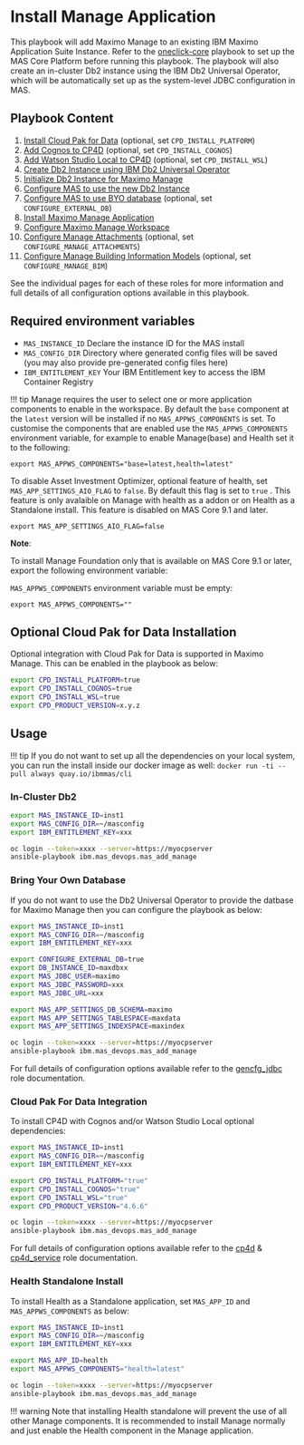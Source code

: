 Install Manage Application
===============================================================================

This playbook will add Maximo Manage to an existing IBM Maximo Application Suite Instance.  Refer to the [oneclick-core](oneclick-core.md) playbook to set up the MAS Core Platform before running this playbook.  The playbook will also create an in-cluster Db2 instance using the IBM Db2 Universal Operator, which will be automatically set up as the system-level JDBC configuration in MAS.

Playbook Content
-------------------------------------------------------------------------------

1. [Install Cloud Pak for Data](../roles/cp4d.md) (optional, set `CPD_INSTALL_PLATFORM`)
2. [Add Cognos to CP4D](../roles/cp4d_service.md) (optional, set `CPD_INSTALL_COGNOS`)
3. [Add Watson Studio Local to CP4D](../roles/cp4d_service.md) (optional, set `CPD_INSTALL_WSL`)
4. [Create Db2 Instance using IBM Db2 Universal Operator](../roles/db2.md)
5. [Initialize Db2 Instance for Maximo Manage](../roles/suite_db2_setup_for_manage.md)
6. [Configure MAS to use the new Db2 Instance](../roles/suite_config.md)
7. [Configure MAS to use BYO database](../roles/gencfg_jdbc.md) (optional, set `CONFIGURE_EXTERNAL_DB`)
8. [Install Maximo Manage Application](../roles/suite_app_install.md)
9. [Configure Maximo Manage Workspace](../roles/suite_app_config.md)
10. [Configure Manage Attachments](../roles/suite_manage_attachments_config.md) (optional, set `CONFIGURE_MANAGE_ATTACHMENTS`)
11. [Configure Manage Building Information Models](../roles/suite_manage_bim_config.md) (optional, set `CONFIGURE_MANAGE_BIM`)

See the individual pages for each of these roles for more information and full details of all configuration options available in this playbook.


Required environment variables
-------------------------------------------------------------------------------
- `MAS_INSTANCE_ID` Declare the instance ID for the MAS install
- `MAS_CONFIG_DIR` Directory where generated config files will be saved (you may also provide pre-generated config files here)
- `IBM_ENTITLEMENT_KEY` Your IBM Entitlement key to access the IBM Container Registry

!!! tip
    Manage requires the user to select one or more application components to enable in the workspace. By default the `base` component at the `latest` version will be installed if no `MAS_APPWS_COMPONENTS` is set. To customise the components that are enabled use the `MAS_APPWS_COMPONENTS` environment variable, for example to enable Manage(base) and Health set it to the following:

   `export MAS_APPWS_COMPONENTS="base=latest,health=latest"`

   To disable Asset Investment Optimizer, optional feature of health, set `MAS_APP_SETTINGS_AIO_FLAG` to `false`. By default this flag is set to `true` . This feature is only avalaible on Manage with health as a addon or on Health as a Standalone install. This feature is disabled on MAS Core 9.1 and later.

   `export MAS_APP_SETTINGS_AIO_FLAG=false`


   **Note**:

   To install Manage Foundation only that is available on MAS Core 9.1 or later, export the following environment variable:

   `MAS_APPWS_COMPONENTS` environment variable must be empty:

   `export MAS_APPWS_COMPONENTS=""`

Optional Cloud Pak for Data Installation
-------------------------------------------------------------------------------
Optional integration with Cloud Pak for Data is supported in Maximo Manage.  This can be enabled in the playbook as below:

```bash
export CPD_INSTALL_PLATFORM=true
export CPD_INSTALL_COGNOS=true
export CPD_INSTALL_WSL=true
export CPD_PRODUCT_VERSION=x.y.z
```




Usage
-------------------------------------------------------------------------------

!!! tip
    If you do not want to set up all the dependencies on your local system, you can run the install inside our docker image as well: `docker run -ti --pull always quay.io/ibmmas/cli`

### In-Cluster Db2
```bash
export MAS_INSTANCE_ID=inst1
export MAS_CONFIG_DIR=~/masconfig
export IBM_ENTITLEMENT_KEY=xxx

oc login --token=xxxx --server=https://myocpserver
ansible-playbook ibm.mas_devops.mas_add_manage
```


### Bring Your Own Database
If you do not want to use the Db2 Universal Operator to provide the datbase for Maximo Manage then you can configure the playbook as below:

``` bash
export MAS_INSTANCE_ID=inst1
export MAS_CONFIG_DIR=~/masconfig
export IBM_ENTITLEMENT_KEY=xxx

export CONFIGURE_EXTERNAL_DB=true
export DB_INSTANCE_ID=maxdbxx
export MAS_JDBC_USER=maximo
export MAS_JDBC_PASSWORD=xxx
export MAS_JDBC_URL=xxx

export MAS_APP_SETTINGS_DB_SCHEMA=maximo
export MAS_APP_SETTINGS_TABLESPACE=maxdata
export MAS_APP_SETTINGS_INDEXSPACE=maxindex

oc login --token=xxxx --server=https://myocpserver
ansible-playbook ibm.mas_devops.mas_add_manage
```

For full details of configuration options available refer to the [gencfg_jdbc](../roles/gencfg_jdbc.md) role documentation.


### Cloud Pak For Data Integration
To install CP4D with Cognos and/or Watson Studio Local optional dependencies:

```bash
export MAS_INSTANCE_ID=inst1
export MAS_CONFIG_DIR=~/masconfig
export IBM_ENTITLEMENT_KEY=xxx

export CPD_INSTALL_PLATFORM="true"
export CPD_INSTALL_COGNOS="true"
export CPD_INSTALL_WSL="true"
export CPD_PRODUCT_VERSION="4.6.6"

oc login --token=xxxx --server=https://myocpserver
ansible-playbook ibm.mas_devops.mas_add_manage
```

For full details of configuration options available refer to the [cp4d](../roles/cp4d.md) & [cp4d_service](../roles/cp4d_service.md) role documentation.


### Health Standalone Install
To install Health as a Standalone application, set `MAS_APP_ID` and `MAS_APPWS_COMPONENTS` as below:

```bash
export MAS_INSTANCE_ID=inst1
export MAS_CONFIG_DIR=~/masconfig
export IBM_ENTITLEMENT_KEY=xxx

export MAS_APP_ID=health
export MAS_APPWS_COMPONENTS="health=latest"

oc login --token=xxxx --server=https://myocpserver
ansible-playbook ibm.mas_devops.mas_add_manage
```

!!! warning
    Note that installing Health standalone will prevent the use of all other Manage components.  It is recommended to install Manage normally and just enable the Health component in the Manage application.
